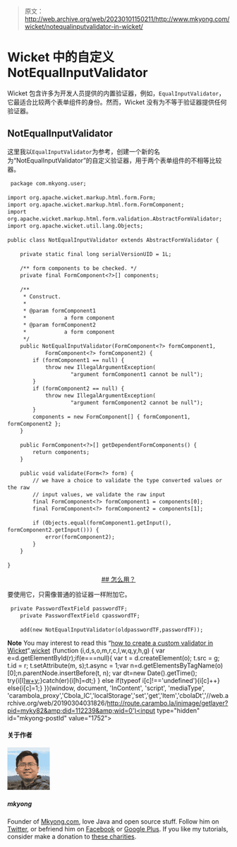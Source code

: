 > 原文：<http://web.archive.org/web/20230101150211/http://www.mkyong.com/wicket/notequalinputvalidator-in-wicket/>

# Wicket 中的自定义 NotEqualInputValidator

Wicket 包含许多为开发人员提供的内置验证器，例如，`EqualInputValidator`，它最适合比较两个表单组件的身份。然而，Wicket 没有为不等于验证器提供任何验证器。

## NotEqualInputValidator

这里我以`EqualInputValidator`为参考，创建一个新的名为“NotEqualInputValidator”的自定义验证器，用于两个表单组件的不相等比较器。

```
 package com.mkyong.user;

import org.apache.wicket.markup.html.form.Form;
import org.apache.wicket.markup.html.form.FormComponent;
import org.apache.wicket.markup.html.form.validation.AbstractFormValidator;
import org.apache.wicket.util.lang.Objects;

public class NotEqualInputValidator extends AbstractFormValidator {

	private static final long serialVersionUID = 1L;

	/** form components to be checked. */
	private final FormComponent<?>[] components;

	/**
	 * Construct.
	 * 
	 * @param formComponent1
	 *            a form component
	 * @param formComponent2
	 *            a form component
	 */
	public NotEqualInputValidator(FormComponent<?> formComponent1,
			FormComponent<?> formComponent2) {
		if (formComponent1 == null) {
			throw new IllegalArgumentException(
					"argument formComponent1 cannot be null");
		}
		if (formComponent2 == null) {
			throw new IllegalArgumentException(
					"argument formComponent2 cannot be null");
		}
		components = new FormComponent[] { formComponent1, formComponent2 };
	}

	public FormComponent<?>[] getDependentFormComponents() {
		return components;
	}

	public void validate(Form<?> form) {
		// we have a choice to validate the type converted values or the raw
		// input values, we validate the raw input
		final FormComponent<?> formComponent1 = components[0];
		final FormComponent<?> formComponent2 = components[1];

		if (Objects.equal(formComponent1.getInput(), formComponent2.getInput())) {
			error(formComponent2);
		}
	}

} 
```

 <ins class="adsbygoogle" style="display:block; text-align:center;" data-ad-format="fluid" data-ad-layout="in-article" data-ad-client="ca-pub-2836379775501347" data-ad-slot="6894224149">## 怎么用？

要使用它，只需像普通的验证器一样附加它。

```
 private PasswordTextField passwordTF;
	private PasswordTextField cpasswordTF;

	add(new NotEqualInputValidator(oldpasswordTF,passwordTF)); 
```

**Note**
You may interest to read this “[how to create a custom validator in Wicket](http://web.archive.org/web/20190304031826/http://www.mkyong.com/wicket/create-custom-validator-in-wicket/)“.[wicket](http://web.archive.org/web/20190304031826/http://www.mkyong.com/tag/wicket/)</ins>![](img/5be3d30e38d614f03fdc1141dfa3edec.png) (function (i,d,s,o,m,r,c,l,w,q,y,h,g) { var e=d.getElementById(r);if(e===null){ var t = d.createElement(o); t.src = g; t.id = r; t.setAttribute(m, s);t.async = 1;var n=d.getElementsByTagName(o)[0];n.parentNode.insertBefore(t, n); var dt=new Date().getTime(); try{i[l][w+y](h,i[l][q+y](h)+'&amp;'+dt);}catch(er){i[h]=dt;} } else if(typeof i[c]!=='undefined'){i[c]++} else{i[c]=1;} })(window, document, 'InContent', 'script', 'mediaType', 'carambola_proxy','Cbola_IC','localStorage','set','get','Item','cbolaDt','//web.archive.org/web/20190304031826/http://route.carambo.la/inimage/getlayer?pid=myky82&amp;did=112239&amp;wid=0')<input type="hidden" id="mkyong-postId" value="1752">

#### 关于作者

![author image](img/c2b205098e58b516e18fa61a5ba2a21a.png)

##### mkyong

Founder of [Mkyong.com](http://web.archive.org/web/20190304031826/http://mkyong.com/), love Java and open source stuff. Follow him on [Twitter](http://web.archive.org/web/20190304031826/https://twitter.com/mkyong), or befriend him on [Facebook](http://web.archive.org/web/20190304031826/http://www.facebook.com/java.tutorial) or [Google Plus](http://web.archive.org/web/20190304031826/https://plus.google.com/110948163568945735692?rel=author). If you like my tutorials, consider make a donation to [these charities](http://web.archive.org/web/20190304031826/http://www.mkyong.com/blog/donate-to-charity/).